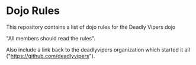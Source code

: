 Dojo Rules
==========

This repository contains a list of dojo rules for the Deadly Vipers dojo

 "All members should read the rules".

Also include a link back to the deadlyvipers organization which started it all ("https://github.com/deadlyvipers").
